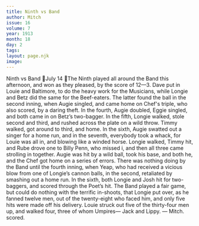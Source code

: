 ```yaml
---
title: Ninth vs Band
author: Mitch
issue: 16
volume: 7
year: 1913
month: 18
day: 2
tags:
layout: page.njk
image:
---
```

Ninth vs Band July 14 The Ninth played all around the Band this afternoon, and won as they pleased, by the score of 12—3. Dave put in Louie and Baltimore, to do the heavy work for the Musicians, while Longie and Betz did the same for the Beef-eaters. The latter found the ball in the second inning, when Augie singled, and came home on Chef's triple, who also scored, by a daring theft. In the fourth, Augie doubled, Eggie singled, and both came in on Betz’s two-bagger. In the fifth, Longie walked, stole second and third, and rushed across the plate on a wild throw. Timmy walked, got around to third, and home. In the sixth, Augie swatted out a singer for a home run, and in the seventh, everybody took a whack, for Louie was all in, and blowing like a winded horse. Longie walked, Timmy hit, and Rube drove one to Billy Penn, who missed i, and then all three came strolling in together. Augie was hit by a wild ball, took his base, and both he, and the Chef got home on a series of errors. There was nothing doing by the Band until the fourth inning, when Yeap, who had received a vicious blow from one of Longie’s cannon balls, in the second, retaliated by smashing out a home run. In the sixth, both Longie and Josh hit for two-baggers, and scored through the Poet’s hit. The Band played a fair game, but could do nothing with the terrific in-shoots, that Longie put over, as he fanned twelve men, out of the twenty-eight who faced him, and only five hits were made off his delivery. Louie struck out five of the thirty-four men up, and walked four, three of whom Umpires— Jack and Lippy. — Mitch. scored. 
